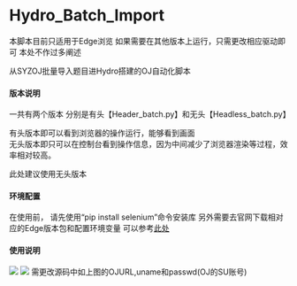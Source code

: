 # Hydro_Batch_Import
本脚本目前只适用于Edge浏览
如果需要在其他版本上运行，只需更改相应驱动即可
本处不作过多阐述

从SYZOJ批量导入题目进Hydro搭建的OJ自动化脚本

#### 版本说明
一共有两个版本
分别是有头【Header_batch.py】和无头【Headless_batch.py】

有头版本即可以看到浏览器的操作运行，能够看到画面
<br>
无头版本即只可以在控制台看到操作信息，因为中间减少了浏览器渲染等过程，效率相对较高。

此处建议使用无头版本

#### 环境配置
在使用前，
请先使用“pip install selenium”命令安装库
另外需要去官网下载相对应的Edge版本包和配置环境变量
可以参考[此处](https://blog.csdn.net/tk1023/article/details/109078613?ops_request_misc=%257B%2522request%255Fid%2522%253A%2522164257747016780255212244%2522%252C%2522scm%2522%253A%252220140713.130102334.pc%255Fall.%2522%257D&request_id=164257747016780255212244&biz_id=0&utm_medium=distribute.pc_search_result.none-task-blog-2~all~first_rank_ecpm_v1~rank_v31_ecpm-1-109078613.pc_search_result_cache&utm_term=selenium+edge&spm=1018.2226.3001.4187)

#### 使用说明
<img src="https://pic.imgdb.cn/item/61e7f14f2ab3f51d913fdff6.jpg">
<img src="https://pic.imgdb.cn/item/61e7f02d2ab3f51d913edd47.jpg">
需更改源码中如上图的OJURL,uname和passwd(OJ的SU账号)

